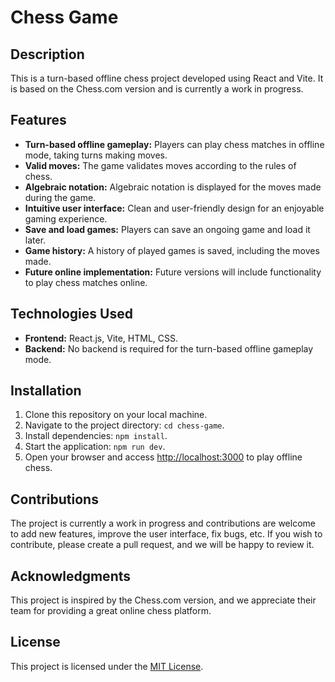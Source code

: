 <h1>Chess Game</h1>

<h2>Description</h2>

<p>This is a turn-based offline chess project developed using React and Vite. It is based on the Chess.com version and is currently a work in progress.</p>

<h2>Features</h2>

<ul>
  <li><strong>Turn-based offline gameplay:</strong> Players can play chess matches in offline mode, taking turns making moves.</li>
  <li><strong>Valid moves:</strong> The game validates moves according to the rules of chess.</li>
  <li><strong>Algebraic notation:</strong> Algebraic notation is displayed for the moves made during the game.</li>
  <li><strong>Intuitive user interface:</strong> Clean and user-friendly design for an enjoyable gaming experience.</li>
  <li><strong>Save and load games:</strong> Players can save an ongoing game and load it later.</li>
  <li><strong>Game history:</strong> A history of played games is saved, including the moves made.</li>
  <li><strong>Future online implementation:</strong> Future versions will include functionality to play chess matches online.</li>
</ul>

<h2>Technologies Used</h2>

<ul>
  <li><strong>Frontend:</strong> React.js, Vite, HTML, CSS.</li>
  <li><strong>Backend:</strong> No backend is required for the turn-based offline gameplay mode.</li>
</ul>

<h2>Installation</h2>

<ol>
  <li>Clone this repository on your local machine.</li>
  <li>Navigate to the project directory: <code>cd chess-game</code>.</li>
  <li>Install dependencies: <code>npm install</code>.</li>
  <li>Start the application: <code>npm run dev</code>.</li>
  <li>Open your browser and access <a href="http://localhost:3000">http://localhost:3000</a> to play offline chess.</li>
</ol>

<h2>Contributions</h2>

<p>The project is currently a work in progress and contributions are welcome to add new features, improve the user interface, fix bugs, etc. If you wish to contribute, please create a pull request, and we will be happy to review it.</p>

<h2>Acknowledgments</h2>

<p>This project is inspired by the Chess.com version, and we appreciate their team for providing a great online chess platform.</p>

<h2>License</h2>

<p>This project is licensed under the <a href="LICENSE">MIT License</a>.</p>
